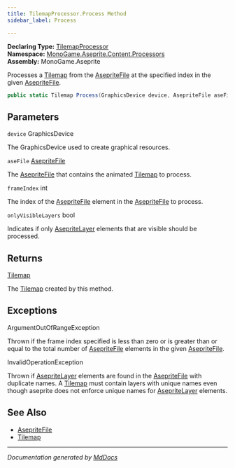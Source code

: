 ```yaml
---
title: TilemapProcessor.Process Method
sidebar_label: Process

---
```


**Declaring Type:** [TilemapProcessor](../)  
**Namespace:** [MonoGame.Aseprite.Content.Processors](../../)  
**Assembly:** MonoGame.Aseprite

Processes a [Tilemap](../../../../Tilemaps/Tilemap/) from the [AsepriteFile](../../../../AsepriteFile/) at the specified index in the given [AsepriteFile](../../../../AsepriteFile/).

```csharp
public static Tilemap Process(GraphicsDevice device, AsepriteFile aseFile, int frameIndex, bool onlyVisibleLayers = true);
```

## Parameters

`device`  GraphicsDevice

The GraphicsDevice used to create graphical resources.

`aseFile`  [AsepriteFile](../../../../AsepriteFile/)

The [AsepriteFile](../../../../AsepriteFile/) that contains the animated [Tilemap](../../../../Tilemaps/Tilemap/) to process.

`frameIndex`  int

The index of the [AsepriteFile](../../../../AsepriteFile/) element in the [AsepriteFile](../../../../AsepriteFile/) to process.

`onlyVisibleLayers`  bool

Indicates if only [AsepriteLayer](../../../../AsepriteTypes/AsepriteLayer/) elements that are visible should be processed.

## Returns

[Tilemap](../../../../Tilemaps/Tilemap/)

The [Tilemap](../../../../Tilemaps/Tilemap/) created by this method.

## Exceptions

ArgumentOutOfRangeException

Thrown if the frame index specified is less than zero or is greater than or equal to the total number of [AsepriteFile](../../../../AsepriteFile/) elements in the given [AsepriteFile](../../../../AsepriteFile/).

InvalidOperationException

Thrown if [AsepriteLayer](../../../../AsepriteTypes/AsepriteLayer/) elements are found in the [AsepriteFile](../../../../AsepriteFile/) with duplicate  names.  A [Tilemap](../../../../Tilemaps/Tilemap/) must contain layers with unique names even though aseprite does not enforce unique names for [AsepriteLayer](../../../../AsepriteTypes/AsepriteLayer/) elements.

## See Also

- [AsepriteFile](../../../../AsepriteFile/)
- [Tilemap](../../../../Tilemaps/Tilemap/)

___

*Documentation generated by [MdDocs](https://github.com/ap0llo/mddocs)*
